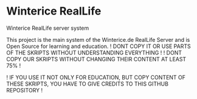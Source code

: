 # Winterice RealLife
 Winterice RealLife server system
 
 
 
 This project is the main system of the Winterice.de RealLife Server and is Open Source for learning and education.
 ! DONT COPY IT OR USE PARTS OF THE SKRIPTS WITHOUT UNDERSTANDING EVERYTHING !
 ! DONT COPY OUR SKRIPTS WITHOUT CHANGING THEIR CONTENT AT LEAST 75% !
 
 ! IF YOU USE IT NOT ONLY FOR EDUCATION, BUT COPY CONTENT OF THESE SKRIPTS, YOU HAVE TO GIVE CREDITS TO THIS GITHUB REPOSITORY !
 
 
 
